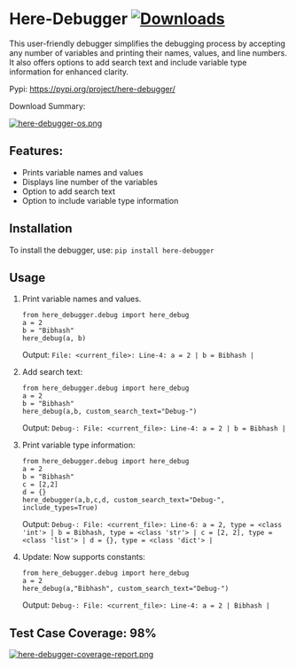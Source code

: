# Here-Debugger [![Downloads](https://static.pepy.tech/badge/here-debugger)](https://pepy.tech/project/here-debugger)

This user-friendly debugger simplifies the debugging process by accepting any number of variables and printing their names, values, and line numbers. It also offers options to add search text and include variable type information for enhanced clarity.

Pypi: https://pypi.org/project/here-debugger/

Download Summary:

[![here-debugger-os.png](https://i.postimg.cc/7hMxTKfG/here-debugger-os.png)](https://postimg.cc/y3xqMXhs)

## Features:
- Prints variable names and values
- Displays line number of the variables
- Option to add search text
- Option to include variable type information

## Installation
To install the debugger, use:
```pip install here-debugger```

## Usage
1. Print variable names and values.
   ```
   from here_debugger.debug import here_debug
   a = 2
   b = "Bibhash"
   here_debug(a, b)
   ```
   Output:
   ```File: <current_file>: Line-4: a = 2 | b = Bibhash |```

2. Add search text:
    ```
   from here_debugger.debug import here_debug
   a = 2
   b = "Bibhash"
   here_debug(a,b, custom_search_text="Debug-")
   ```
   Output:
   ```Debug-: File: <current_file>: Line-4: a = 2 | b = Bibhash |```

3. Print variable type information:
   ```
   from here_debugger.debug import here_debug
   a = 2
   b = "Bibhash"
   c = [2,2]
   d = {}
   here_debugger(a,b,c,d, custom_search_text="Debug-", include_types=True)
   ```
   Output: ```Debug-: File: <current_file>: Line-6: a = 2, type = <class 'int'> | b = Bibhash, type = <class 'str'> | c = [2, 2], type = <class 'list'> | d = {}, type = <class 'dict'> | ```

4. Update: Now supports constants:
   ```
   from here_debugger.debug import here_debug
   a = 2
   here_debug(a,"Bibhash", custom_search_text="Debug-")
   ```
   Output:
   ```Debug-: File: <current_file>: Line-4: a = 2 | Bibhash |```

## Test Case Coverage: 98%
[![here-debugger-coverage-report.png](https://i.postimg.cc/859qd2Kv/here-debugger-coverage-report.png)](https://postimg.cc/5Y57bRM9)

